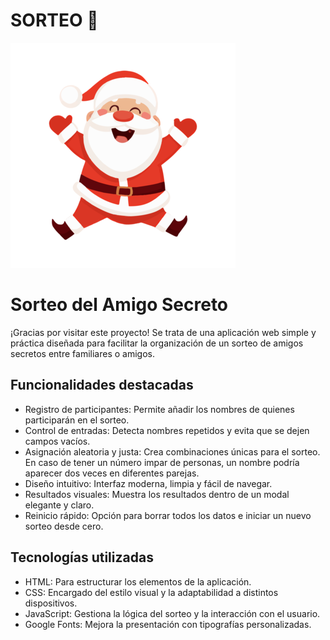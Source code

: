 # SORTEO 🎁

![Logo de Amigo Secreto](assets/amigo-secreto.png)
# Sorteo del Amigo Secreto

¡Gracias por visitar este proyecto! Se trata de una aplicación web simple y práctica diseñada para facilitar la organización de un sorteo de amigos secretos entre familiares o amigos.

## Funcionalidades destacadas

- Registro de participantes: Permite añadir los nombres de quienes participarán en el sorteo.
- Control de entradas: Detecta nombres repetidos y evita que se dejen campos vacíos.
- Asignación aleatoria y justa: Crea combinaciones únicas para el sorteo. En caso de tener un número impar de personas, un nombre podría aparecer dos veces en diferentes parejas.
- Diseño intuitivo: Interfaz moderna, limpia y fácil de navegar.
- Resultados visuales: Muestra los resultados dentro de un modal elegante y claro.
- Reinicio rápido: Opción para borrar todos los datos e iniciar un nuevo sorteo desde cero.

## Tecnologías utilizadas

- HTML: Para estructurar los elementos de la aplicación.
- CSS: Encargado del estilo visual y la adaptabilidad a distintos dispositivos.
- JavaScript: Gestiona la lógica del sorteo y la interacción con el usuario.
- Google Fonts: Mejora la presentación con tipografías personalizadas.



